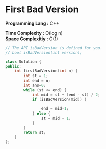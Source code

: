 # First Bad Version

**Programming Lang :** C++

**Time Complexity :** O(log n)  
**Space Complexitiy :** O(1)

```cpp
// The API isBadVersion is defined for you.
// bool isBadVersion(int version);

class Solution {
public:
    int firstBadVersion(int n) {
        int st = 1;
        int end = n;
        int ans=0;
        while (st <= end) {
            int mid = st + (end - st) / 2;
            if (isBadVersion(mid)) {
                 
                end = mid-1;
            } else {
                st = mid + 1;
            }
        }
        return st;
    }
};

```
